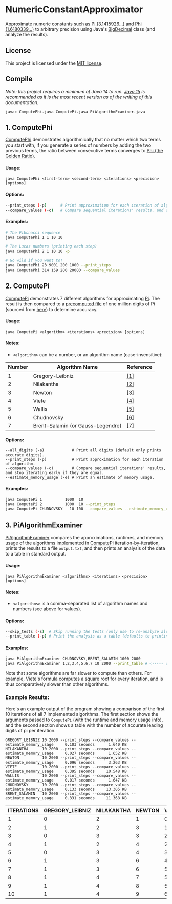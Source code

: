 # NumericConstantApproximator
Approximate numeric constants such as [Pi (3.1415926...)][8] and [Phi (1.6180339...)][9] to
arbitrary precision using Java's [BigDecimal][11] class (and analyze the results).

## License
This project is licensed under the [MIT license](LICENSE.txt).

## Compile
_Note: this project requires a minimum of Java 14 to run.  [Java 15][12] is recommended as it is the most recent version as of the writing of this documentation._
```
javac ComputePhi.java ComputePi.java PiAlgorithmExaminer.java
```

## 1. ComputePhi
[ComputePhi](ComputePhi.java) demonstrates algorithmically that no matter which two terms you start 
with, if you generate a series of numbers by adding the two previous terms, the ratio between
consecutive terms converges to [Phi (the Golden Ratio)][9].

#### Usage:
```
java ComputePhi <first-term> <second-term> <iterations> <precision> [options]
```

#### Options:
```bash
--print_steps (-p)      # Print approximation for each iteration of algorithm.
--compare_values (-c)   # Compare sequential iterations' results, and stop iterating early if they are equal.
```

#### Examples:
```bash
# The Fibonacci sequence
java ComputePhi 1 1 10 10

# The Lucas numbers (printing each step)
java ComputePhi 2 1 10 10 -p

# Go wild if you want to!
java ComputePhi 23 9001 200 1000 --print_steps
java ComputePhi 314 159 200 20000 --compare_values
```

## 2. ComputePi
[ComputePi](ComputePi.java) demonstrates 7 different algorithms for approximating [Pi][8].
The result is then compared to a [precomputed file](pi1000000.txt) of one million digits
of Pi (sourced from [here][10]) to determine accuracy.

#### Usage:
```
java ComputePi <algorithm> <iterations> <precision> [options]
```
#### Notes:
- `<algorithm>` can be a number, or an algorithm name (case-insensitive):

 | Number | Algorithm Name                    | Reference  |
 | ------ | --------------------------------- | ---------- |
 |      1 | Gregory-Leibniz                   | [\[1\]][1] |
 |      2 | Nilakantha                        | [\[2\]][2] |
 |      3 | Newton                            | [\[3\]][3] |
 |      4 | Viete                             | [\[4\]][4] |
 |      5 | Wallis                            | [\[5\]][5] |
 |      6 | Chudnovsky                        | [\[6\]][6] |
 |      7 | Brent-Salamin (or Gauss-Legendre) | [\[7\]][7] |

#### Options:
```
--all_digits (-a)            # Print all digits (default only prints accurate digits).
--print_steps (-p)           # Print approximation for each iteration of algorithm.
--compare_values (-c)        # Compare sequential iterations' results, and stop iterating early if they are equal.
--estimate_memory_usage (-e) # Print an estimate of memory usage.
```

#### Examples:
```bash
java ComputePi 1          1000  10
java ComputePi 2          1000  10 --print_steps
java ComputePi CHUDNOVSKY   10 100 --compare_values --estimate_memory_usage
```

## 3. PiAlgorithmExaminer
[PiAlgorithmExaminer](PiAlgorithmExaminer.java) compares the approximations, runtimes, and memory 
usage of the algorithms implemented in [ComputePi](ComputePi.java) iteration-by-iteration, prints 
the results to a file `output.txt`, and then prints an analysis of the data to a table in standard
output.

#### Usage:
```
java PiAlgorithmExaminer <algorithms> <iterations> <precision> [options]
```
#### Notes:
- `<algorithms>` is a comma-separated list of algorithm names and numbers (see above for values).

#### Options:
```bash
--skip_tests (-s)  # Skip running the tests (only use to re-analyze already generated output data).
--print_table (-p) # Print the analysis as a table (defaults to printing results in a "key:value" format, which is more useful for large datasets).
```

#### Examples:
```bash
java PiAlgorithmExaminer CHUDNOVSKY,BRENT_SALAMIN 1000 2000
java PiAlgorithmExaminer 1,2,3,4,5,6,7 10 2000 --print_table # <----- outputs results shown below
```
Note that some algorithms are far slower to compute than others.  For example, Viete's formula
computes a square root for every iteration, and is thus comparatively slower than other algorithms.

### Example Results:
Here's an example output of the program showing a comparison of the first 10 iterations of all 
7 implemented algorithms.  The first section shows the arguments passed to `ComputePi`
(with the runtime and memory usage info), and the second section shows a table with the number
of accurate leading digits of pi per iteration.

```
GREGORY_LEIBNIZ 10 2000 --print_steps --compare_values --estimate_memory_usage     0.103 seconds      1.640 KB
NILAKANTHA      10 2000 --print_steps --compare_values --estimate_memory_usage     0.027 seconds      1.652 KB
NEWTON          10 2000 --print_steps --compare_values --estimate_memory_usage     0.096 seconds      3.263 KB
VIETE           10 2000 --print_steps --compare_values --estimate_memory_usage     0.395 seconds     10.548 KB
WALLIS          10 2000 --print_steps --compare_values --estimate_memory_usage     0.017 seconds      1.647 KB
CHUDNOVSKY      10 2000 --print_steps --compare_values --estimate_memory_usage     0.133 seconds     13.305 KB
BRENT_SALAMIN   10 2000 --print_steps --compare_values --estimate_memory_usage     0.331 seconds     11.368 KB
```

| ITERATIONS | GREGORY_LEIBNIZ | NILAKANTHA | NEWTON | VIETE | WALLIS | CHUDNOVSKY | BRENT_SALAMIN |
| ---------- | --------------- | ---------- | ------ | ----- | ------ | ---------- | ------------- |
|          1 |               0 |          2 |      1 |     0 |      0 |         14 |             0 |
|          2 |               1 |          2 |      3 |     1 |      0 |         28 |             3 |
|          3 |               0 |          3 |      3 |     2 |      0 |         42 |             8 |
|          4 |               1 |          2 |      4 |     2 |      0 |         56 |            19 |
|          5 |               0 |          3 |      4 |     3 |      1 |         70 |            41 |
|          6 |               1 |          3 |      6 |     4 |      1 |         85 |            84 |
|          7 |               1 |          3 |      6 |     5 |      1 |         99 |           171 |
|          8 |               1 |          4 |      7 |     5 |      1 |        113 |           345 |
|          9 |               1 |          4 |      8 |     5 |      1 |        127 |           694 |
|         10 |               1 |          4 |      9 |     6 |      1 |        142 |          1392 |

[1]:https://en.wikipedia.org/wiki/Leibniz_formula_for_%CF%80
[2]:https://en.wikipedia.org/wiki/Pi#Infinite_series
[3]:https://www.dropbox.com/s/jndc4y12f2zhnt4/Derivation%20of%20Newton's%20Sum.pdf
[4]:https://en.wikipedia.org/wiki/Viète%27s_formula
[5]:https://en.wikipedia.org/wiki/Wallis_product
[6]:https://en.wikipedia.org/wiki/Chudnovsky_algorithm
[7]:https://en.wikipedia.org/wiki/Gauss–Legendre_algorithm
[8]:https://en.wikipedia.org/wiki/Pi
[9]:https://en.wikipedia.org/wiki/Phi
[10]:https://www.angio.net/pi/digits.html
[11]:https://docs.oracle.com/en/java/javase/15/docs/api/java.base/java/math/BigDecimal.html
[12]:https://www.oracle.com/java/technologies/javase-downloads.html
